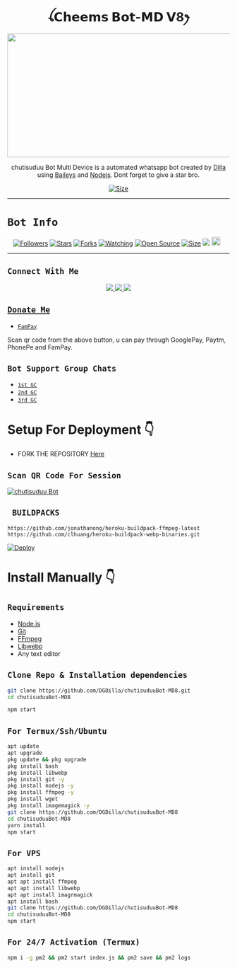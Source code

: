 

<h1 align="center">ꪶ𝗖𝗵𝗲𝗲𝗺𝘀 𝗕𝗼𝘁-𝗠𝗗 𝗩8ꫂ<br></h1>
<p align="center">
<img src="https://i.ibb.co/cLtCXVm/chutisuduupic.jpg" width="540" height="280" />
</p>

<p align="center">
chutisuduu Bot Multi Device is a automated whatsapp bot created by <a href="https://github.com/DGDilla" target="_blank">Dilla</a> using <a href="https://github.com/adiwajshing/Baileys" target="_blank">Baileys</a> and <a href="https://github.com/nodejs" target="_blank">Nodejs</a>. Dont forget to give a star bro.
</p>

<p align="center">
<a href="https://youtu.be/L_SIk59QeAU"><img title="Size" src="https://img.shields.io/badge/Tutorial-Video-green"></a>
</p>

------

# ```Bot Info```
<p align="center">
<a href="https://github.com/DGDilla/followers"><img title="Followers" src="https://img.shields.io/github/followers/DGDilla?color=red&style=flat-square"></a>
<a href="https://github.com/DGDilla/chutisuduuBot-MD8/stargazers/"><img title="Stars" src="https://img.shields.io/github/stars/DGDilla/chutisuduuBot-MD8?color=blue&style=flat-square"></a>
<a href="https://github.com/DGDilla/chutisuduuBot-MD8/network/members"><img title="Forks" src="https://img.shields.io/github/forks/DGDilla/chutisuduuBot-MD8?color=red&style=flat-square"></a>
<a href="https://github.com/DGDilla/chutisuduuBot-MD8/watchers"><img title="Watching" src="https://img.shields.io/github/watchers/DGDilla/chutisuduuBot-MD8?label=Watchers&color=blue&style=flat-square"></a>
<a href="https://github.com/DGDilla/chutisuduuBot-MD8"><img title="Open Source" src="https://img.shields.io/badge/Author-Dilla%20Bot%20Inc.-red?v=103"></a>
<a href="https://github.com/DGDilla/chutisuduuBot-MD8/"><img title="Size" src="https://img.shields.io/github/repo-size/DGDilla/chutisuduuBot-MD8?style=flat-square&color=green"></a>
<a href="https://hits.seeyoufarm.com"><img src="https://hits.seeyoufarm.com/api/count/incr/badge.svg?url=https%3A%2F%2Fgithub.com%2FDGDilla%2FchutisuduuBot-MD8&count_bg=%2379C83D&title_bg=%23555555&icon=probot.svg&icon_color=%2300FF6D&title=hits&edge_flat=false"/></a>
<a href="https://github.com/DGDilla/chutisuduuBot-MD8/graphs/commit-activity"><img height="20" src="https://img.shields.io/badge/Maintained%3F-yes-green.svg"></a>&nbsp;&nbsp;
</p>
<p align='center'>
    </p>

-------

## ```Connect With Me```
<p align="center">
<a href="https://wa.me/94764570094"><img src="https://img.shields.io/badge/Contact Dilla-25D366?style=for-the-badge&logo=whatsapp&logoColor=white" />
<a href="https://chat.whatsapp.com/Kjm8rnDFcpb04gQNSTbW2d"><img src="https://img.shields.io/badge/Join Official GC-25D366?style=for-the-badge&logo=whatsapp&logoColor=white" />
<a href="https://youtube.com/channel/UCvAo9TZ0Pw9vrJ_0WYRyO3A"><img src="https://img.shields.io/badge/Subscribe Dilla-ff0000?style=for-the-badge&logo=youtube&logoColor=ff000000&link=https://youtube.com/@DGDilla" /><br>
</p>

## ```Donate Me```

- [`FamPay`](https://i.ibb.co/w46VQ8D/Picsart-22-10-08-06-46-30-674.jpg)

<p align="left">
Scan qr code from the above button, u can pay through GooglePay, Paytm, PhonePe and FamPay.
</p>

## ```Bot Support Group Chats```

- [`1st GC`](https://chat.whatsapp.com/Dc2qyVeK8JbJq8Gr3U1pKH)
- [`2nd GC`](https://chat.whatsapp.com/BW0o3ZyiAF5Azb1bIqG9Ue)
- [`3rd GC`](https://chat.whatsapp.com/KMymhLdGcjPHihOkrfHW7q)

# Setup For Deployment 👇

- FORK THE REPOSITORY [Here](https://github.com/DGDilla/chutisuduuBot-MD8/fork)

## `Scan QR Code For Session`
[![chutisuduu Bot](https://repl.it/badge/github/quiec/whatsasena)](https://replit.com/@DGDilla/chutisuduu-Bot-Multi-Auth-Session-Generator?v=1)

## ` BUILDPACKS`

```
https://github.com/jonathanong/heroku-buildpack-ffmpeg-latest
https://github.com/clhuang/heroku-buildpack-webp-binaries.git
```

[![Deploy](https://www.herokucdn.com/deploy/button.svg)](https://heroku.com/deploy?template=https://github.com/DGDilla/chutisuduuBot-MD8/)

# Install Manually 👇
## `Requirements`
* [Node.js](https://nodejs.org/en/)
* [Git](https://git-scm.com/downloads)
* [FFmpeg](https://github.com/BtbN/FFmpeg-Builds/releases/download/autobuild-2020-12-08-13-03/ffmpeg-n4.3.1-26-gca55240b8c-win64-gpl-4.3.zip)
* [Libwebp](https://developers.google.com/speed/webp/download)
* Any text editor
## `Clone Repo & Installation dependencies`
```bash
git clone https://github.com/DGDilla/chutisuduuBot-MD8.git
cd chutisuduuBot-MD8

npm start
```
## `For Termux/Ssh/Ubuntu`
```bash
apt update
apt upgrade
pkg update && pkg upgrade
pkg install bash
pkg install libwebp
pkg install git -y
pkg install nodejs -y 
pkg install ffmpeg -y 
pkg install wget
pkg install imagemagick -y
git clone https://github.com/DGDilla/chutisuduuBot-MD8
cd chutisuduuBot-MD8
yarn install
npm start
```
## `For VPS`
```bash
apt install nodejs 
apt install git 
apt apt install ffmpeg 
apt apt install libwebp 
apt apt install imagrmagick
apt install bash
git clone https://github.com/DGDilla/chutisuduuBot-MD8
cd chutisuduuBot-MD8
npm start
```
## `For 24/7 Activation (Termux)`
```bash
npm i -g pm2 && pm2 start index.js && pm2 save && pm2 logs
```
